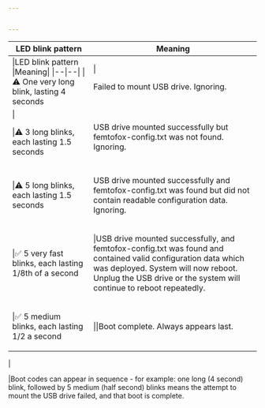 ```yaml
---


---
```



<table>
<thead>
<tr>
<th>LED blink pattern</th>
<th>Meaning</th>
</tr>
</thead>
<tbody>
<tr>
<td>
|LED blink pattern |Meaning|
|--|--|
|⚠️  One very long blink, lasting 4 seconds</td>
<td>|

Failed to mount USB drive. Ignoring.</td>
</tr>
<tr>
<td>|

|⚠️  3 long blinks, each lasting 1.5 seconds</td>
<td>

USB drive mounted successfully but femtofox-config.txt was not found. Ignoring.</td>
</tr>
<tr>
<td>

|⚠️  5 long blinks, each lasting 1.5 seconds</td>
<td>

USB drive mounted successfully and femtofox-config.txt was found but did not contain readable configuration data. Ignoring.</td>
</tr>
<tr>
<td>

|✅ 5 very fast blinks, each lasting 1/8th of a second</td>
<td>

|USB drive mounted successfully, and femtofox-config.txt was found and contained valid configuration data which was deployed. System will now reboot. Unplug the USB drive or the system will continue to reboot repeatedly.</td>
</tr>
<tr>
<td>

|✅ 5 medium blinks, each lasting 1/2 a second</td>
<td>||Boot complete. Always appears last.</td>
</tr>
</tbody>
</table><p>|

|Boot codes can appear in sequence - for example: one long (4 second) blink, followed by 5 medium (half second) blinks means the attempt to mount the USB drive failed, and that boot is complete.</p>

<!--stackedit_data:
eyJoaXN0b3J5IjpbLTExNzgyMTgwMzZdfQ==
-->